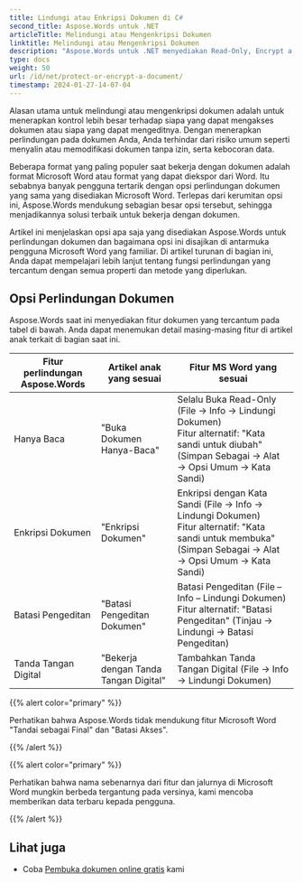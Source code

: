 ```yaml
---
title: Lindungi atau Enkripsi Dokumen di C#
second_title: Aspose.Words untuk .NET
articleTitle: Melindungi atau Mengenkripsi Dokumen
linktitle: Melindungi atau Mengenkripsi Dokumen
description: "Aspose.Words untuk .NET menyediakan Read-Only, Encrypt a Document, Restrict Editing, dan Digital Signatures untuk perlindungan dokumen menggunakan C#. Aspose.Words mendukung sebagian besar opsi perlindungan Word."
type: docs
weight: 50
url: /id/net/protect-or-encrypt-a-document/
timestamp: 2024-01-27-14-07-04
---
```


Alasan utama untuk melindungi atau mengenkripsi dokumen adalah untuk menerapkan kontrol lebih besar terhadap siapa yang dapat mengakses dokumen atau siapa yang dapat mengeditnya. Dengan menerapkan perlindungan pada dokumen Anda, Anda terhindar dari risiko umum seperti menyalin atau memodifikasi dokumen tanpa izin, serta kebocoran data.

Beberapa format yang paling populer saat bekerja dengan dokumen adalah format Microsoft Word atau format yang dapat diekspor dari Word. Itu sebabnya banyak pengguna tertarik dengan opsi perlindungan dokumen yang sama yang disediakan Microsoft Word. Terlepas dari kerumitan opsi ini, Aspose.Words mendukung sebagian besar opsi tersebut, sehingga menjadikannya solusi terbaik untuk bekerja dengan dokumen.

Artikel ini menjelaskan opsi apa saja yang disediakan Aspose.Words untuk perlindungan dokumen dan bagaimana opsi ini disajikan di antarmuka pengguna Microsoft Word yang familiar. Di artikel turunan di bagian ini, Anda dapat mempelajari lebih lanjut tentang fungsi perlindungan yang tercantum dengan semua properti dan metode yang diperlukan.

## Opsi Perlindungan Dokumen

Aspose.Words saat ini menyediakan fitur dokumen yang tercantum pada tabel di bawah. Anda dapat menemukan detail masing-masing fitur di artikel anak terkait di bagian saat ini.

|  Fitur perlindungan Aspose.Words |  Artikel anak yang sesuai |  Fitur MS Word yang sesuai |
|  -------------------------------  |  ------------------------------  |  ------------------------------------------------------------  |
|  Hanya Baca |  "Buka Dokumen Hanya-Baca" |  Selalu Buka Read-Only (File → Info → Lindungi Dokumen)<br /> Fitur alternatif: "Kata sandi untuk diubah" (Simpan Sebagai → Alat → Opsi Umum → Kata Sandi) |
|  Enkripsi Dokumen |  "Enkripsi Dokumen" |  Enkripsi dengan Kata Sandi (File → Info → Lindungi Dokumen)<br /> Fitur alternatif: "Kata sandi untuk membuka" (Simpan Sebagai → Alat → Opsi Umum → Kata Sandi) |
|  Batasi Pengeditan |  "Batasi Pengeditan Dokumen" |  Batasi Pengeditan (File – Info – Lindungi Dokumen)<br /> Fitur alternatif: "Batasi Pengeditan" (Tinjau → Lindungi → Batasi Pengeditan) |
|  Tanda Tangan Digital |  "Bekerja dengan Tanda Tangan Digital" |  Tambahkan Tanda Tangan Digital (File → Info → Lindungi Dokumen) |

{{% alert color="primary" %}}

Perhatikan bahwa Aspose.Words tidak mendukung fitur Microsoft Word "Tandai sebagai Final" dan "Batasi Akses".

{{% /alert %}}

{{% alert color="primary" %}}

Perhatikan bahwa nama sebenarnya dari fitur dan jalurnya di Microsoft Word mungkin berbeda tergantung pada versinya, kami mencoba memberikan data terbaru kepada pengguna.

{{% /alert %}}

## Lihat juga

* Coba [Pembuka dokumen online gratis](https://products.aspose.app/words/unlock) kami
